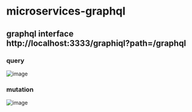 # microservices-graphql
## graphql interface http://localhost:3333/graphiql?path=/graphql
### query
![image](https://github.com/user-attachments/assets/2372a5c2-838e-4cef-9333-3c328752880b)
### mutation
![image](https://github.com/user-attachments/assets/8ffebd7d-14f0-4406-a6b7-d29926900a61)
